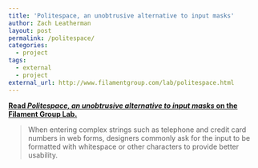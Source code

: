 ```yaml
---
title: 'Politespace, an unobtrusive alternative to input masks'
author: Zach Leatherman
layout: post
permalink: /politespace/
categories:
  - project
tags:
  - external
  - project
external_url: http://www.filamentgroup.com/lab/politespace.html
---
```


[**Read *Politespace, an unobtrusive alternative to input masks* on the Filament Group Lab.**](http://www.filamentgroup.com/lab/politespace.html)

> When entering complex strings such as telephone and credit card numbers in web forms, designers commonly ask for the input to be formatted with whitespace or other characters to provide better usability.
